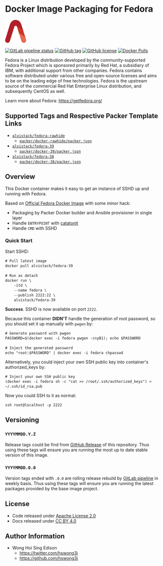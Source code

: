 # Docker Image Packaging for Fedora

<a href="https://alvistack.com" title="AlviStack" target="_blank"><img src="/alvistack.svg" height="75" alt="AlviStack"></a>

[![GitLab pipeline
status](https://img.shields.io/gitlab/pipeline/alvistack/docker-fedora/master)](https://gitlab.com/alvistack/docker-fedora/-/pipelines)
[![GitHub
tag](https://img.shields.io/github/tag/alvistack/docker-fedora.svg)](https://github.com/alvistack/docker-fedora/tags)
[![GitHub
license](https://img.shields.io/github/license/alvistack/docker-fedora.svg)](https://github.com/alvistack/docker-fedora/blob/master/LICENSE)
[![Docker
Pulls](https://img.shields.io/docker/pulls/alvistack/fedora-39.svg)](https://hub.docker.com/r/alvistack/fedora-39)

Fedora is a Linux distribution developed by the community-supported
Fedora Project which is sponsored primarily by Red Hat, a subsidiary of
IBM, with additional support from other companies. Fedora contains
software distributed under various free and open-source licenses and
aims to be on the leading edge of free technologies. Fedora is the
upstream source of the commercial Red Hat Enterprise Linux distribution,
and subsequently CentOS as well.

Learn more about Fedora: <https://getfedora.org/>

## Supported Tags and Respective Packer Template Links

-   [`alvistack/fedora-rawhide`](https://hub.docker.com/r/alvistack/fedora-rawhide)
    -   [`packer/docker-rawhide/packer.json`](https://github.com/alvistack/docker-fedora/blob/master/packer/docker-rawhide/packer.json)
-   [`alvistack/fedora-39`](https://hub.docker.com/r/alvistack/fedora-39)
    -   [`packer/docker-39/packer.json`](https://github.com/alvistack/docker-fedora/blob/master/packer/docker-39/packer.json)
-   [`alvistack/fedora-38`](https://hub.docker.com/r/alvistack/fedora-38)
    -   [`packer/docker-38/packer.json`](https://github.com/alvistack/docker-fedora/blob/master/packer/docker-38/packer.json)

## Overview

This Docker container makes it easy to get an instance of SSHD up and
running with Fedora.

Based on [Official Fedora Docker
Image](https://hub.docker.com/_/fedora/) with some minor hack:

-   Packaging by Packer Docker builder and Ansible provisioner in single
    layer
-   Handle `ENTRYPOINT` with
    [catatonit](https://github.com/openSUSE/catatonit)
-   Handle `CMD` with SSHD

### Quick Start

Start SSHD:

    # Pull latest image
    docker pull alvistack/fedora-39

    # Run as detach
    docker run \
        -itd \
        --name fedora \
        --publish 2222:22 \
        alvistack/fedora-39

**Success**. SSHD is now available on port `2222`.

Because this container **DIDN'T** handle the generation of root
password, so you should set it up manually with `pwgen` by:

    # Generate password with pwgen
    PASSWORD=$(docker exec -i fedora pwgen -cnyB1); echo $PASSWORD

    # Inject the generated password
    echo "root:$PASSWORD" | docker exec -i fedora chpasswd

Alternatively, you could inject your own SSH public key into container's
authorized_keys by:

    # Inject your own SSH public key
    (docker exec -i fedora sh -c "cat >> /root/.ssh/authorized_keys") < ~/.ssh/id_rsa.pub

Now you could SSH to it as normal:

    ssh root@localhost -p 2222

## Versioning

### `YYYYMMDD.Y.Z`

Release tags could be find from [GitHub
Release](https://github.com/alvistack/docker-fedora/tags) of this
repository. Thus using these tags will ensure you are running the most
up to date stable version of this image.

### `YYYYMMDD.0.0`

Version tags ended with `.0.0` are rolling release rebuild by [GitLab
pipeline](https://gitlab.com/alvistack/docker-fedora/-/pipelines) in
weekly basis. Thus using these tags will ensure you are running the
latest packages provided by the base image project.

## License

-   Code released under [Apache License 2.0](LICENSE)
-   Docs released under [CC BY
    4.0](http://creativecommons.org/licenses/by/4.0/)

## Author Information

-   Wong Hoi Sing Edison
    -   <https://twitter.com/hswong3i>
    -   <https://github.com/hswong3i>
